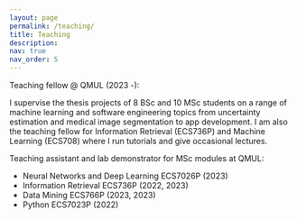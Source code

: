 ```yaml
---
layout: page
permalink: /teaching/
title: Teaching
description: 
nav: true
nav_order: 5
---
```


Teaching fellow @ QMUL (2023 -):

I supervise the thesis projects of 8 BSc and 10 MSc students on a range of machine learning and software engineering topics from uncertainty estimation and medical image segmentation to app development. I am also the teaching fellow for Information Retrieval (ECS736P) and Machine Learning (ECS708) where I run tutorials and give occasional lectures. 


Teaching assistant and lab demonstrator for MSc modules at QMUL: 

* Neural Networks and Deep Learning ECS7026P (2023)
* Information Retrieval ECS736P (2022, 2023)
* Data Mining ECS766P (2023, 2023)
* Python ECS7023P (2022)



